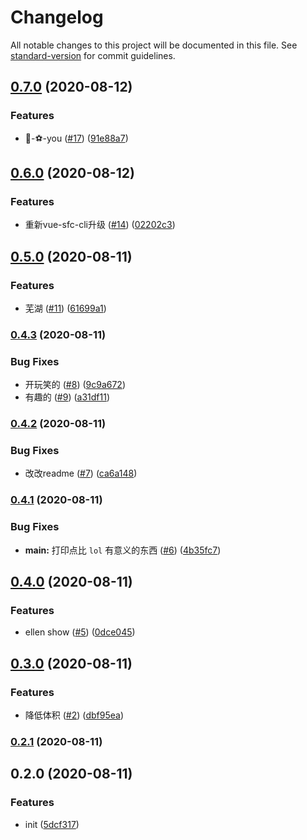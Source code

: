 # Changelog

All notable changes to this project will be documented in this file. See [standard-version](https://github.com/conventional-changelog/standard-version) for commit guidelines.

## [0.7.0](https://github.com/eviIIt/play-cli/compare/v0.6.0...v0.7.0) (2020-08-12)


### Features

* 🏀-⚽️-you ([#17](https://github.com/eviIIt/play-cli/issues/17)) ([91e88a7](https://github.com/eviIIt/play-cli/commit/91e88a7))



## [0.6.0](https://github.com/eviIIt/play-cli/compare/v0.5.0...v0.6.0) (2020-08-12)


### Features

* 重新vue-sfc-cli升级 ([#14](https://github.com/eviIIt/play-cli/issues/14)) ([02202c3](https://github.com/eviIIt/play-cli/commit/02202c3))



## [0.5.0](https://github.com/eviIIt/play-cli/compare/v0.4.3...v0.5.0) (2020-08-11)


### Features

* 芜湖 ([#11](https://github.com/eviIIt/play-cli/issues/11)) ([61699a1](https://github.com/eviIIt/play-cli/commit/61699a1))



### [0.4.3](https://github.com/eviIIt/play-cli/compare/v0.4.2...v0.4.3) (2020-08-11)


### Bug Fixes

* 开玩笑的 ([#8](https://github.com/eviIIt/play-cli/issues/8)) ([9c9a672](https://github.com/eviIIt/play-cli/commit/9c9a672))
* 有趣的 ([#9](https://github.com/eviIIt/play-cli/issues/9)) ([a31df11](https://github.com/eviIIt/play-cli/commit/a31df11))



### [0.4.2](https://github.com/eviIIt/play-cli/compare/v0.4.1...v0.4.2) (2020-08-11)


### Bug Fixes

* 改改readme ([#7](https://github.com/eviIIt/play-cli/issues/7)) ([ca6a148](https://github.com/eviIIt/play-cli/commit/ca6a148))



### [0.4.1](https://github.com/eviIIt/play-cli/compare/v0.4.0...v0.4.1) (2020-08-11)


### Bug Fixes

* **main:** 打印点比 `lol` 有意义的东西 ([#6](https://github.com/eviIIt/play-cli/issues/6)) ([4b35fc7](https://github.com/eviIIt/play-cli/commit/4b35fc7))



## [0.4.0](https://github.com/eviIIt/play-cli/compare/v0.3.0...v0.4.0) (2020-08-11)


### Features

* ellen show ([#5](https://github.com/eviIIt/play-cli/issues/5)) ([0dce045](https://github.com/eviIIt/play-cli/commit/0dce045))



## [0.3.0](https://github.com/eviIIt/play-cli/compare/v0.2.1...v0.3.0) (2020-08-11)


### Features

* 降低体积 ([#2](https://github.com/eviIIt/play-cli/issues/2)) ([dbf95ea](https://github.com/eviIIt/play-cli/commit/dbf95ea))



### [0.2.1](https://github.com/eviIIt/play-cli/compare/v0.2.0...v0.2.1) (2020-08-11)



## 0.2.0 (2020-08-11)


### Features

* init ([5dcf317](https://github.com/eviIIt/play-cli/commit/5dcf317))
